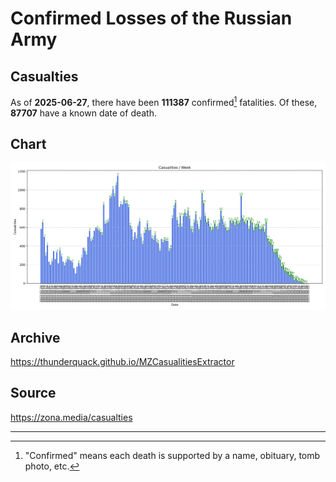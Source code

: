 
# Confirmed Losses of the Russian Army

## Casualties

As of **2025-06-27**, there have been **111387** confirmed[^1] fatalities.
Of these, **87707** have a known date of death.

## Chart

![7-Day Intervals Bar Chart](./docs/7days.svg)

## Archive

https://thunderquack.github.io/MZCasualitiesExtractor

## Source

https://zona.media/casualties

---

[^1]: "Confirmed" means each death is supported by a name, obituary, tomb photo, etc.
